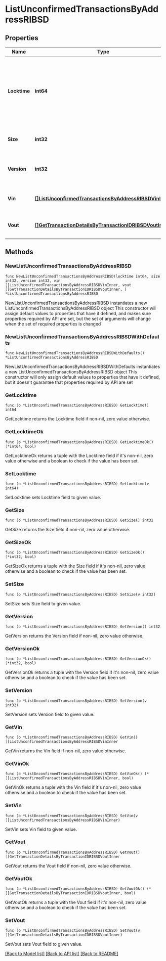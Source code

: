 # ListUnconfirmedTransactionsByAddressRIBSD

## Properties

Name | Type | Description | Notes
------------ | ------------- | ------------- | -------------
**Locktime** | **int64** | Represents the locktime on the transaction on the specific blockchain, i.e. the blockheight at which the transaction is valid. | 
**Size** | **int32** | Represents the total size of this transaction. | 
**Version** | **int32** | Numeric representation of the transaction version | 
**Vin** | [**[]ListUnconfirmedTransactionsByAddressRIBSDVinInner**](ListUnconfirmedTransactionsByAddressRIBSDVinInner.md) | Represents the transaction inputs. | 
**Vout** | [**[]GetTransactionDetailsByTransactionIDRIBSDVoutInner**](GetTransactionDetailsByTransactionIDRIBSDVoutInner.md) | Represents the transaction outputs. | 

## Methods

### NewListUnconfirmedTransactionsByAddressRIBSD

`func NewListUnconfirmedTransactionsByAddressRIBSD(locktime int64, size int32, version int32, vin []ListUnconfirmedTransactionsByAddressRIBSDVinInner, vout []GetTransactionDetailsByTransactionIDRIBSDVoutInner, ) *ListUnconfirmedTransactionsByAddressRIBSD`

NewListUnconfirmedTransactionsByAddressRIBSD instantiates a new ListUnconfirmedTransactionsByAddressRIBSD object
This constructor will assign default values to properties that have it defined,
and makes sure properties required by API are set, but the set of arguments
will change when the set of required properties is changed

### NewListUnconfirmedTransactionsByAddressRIBSDWithDefaults

`func NewListUnconfirmedTransactionsByAddressRIBSDWithDefaults() *ListUnconfirmedTransactionsByAddressRIBSD`

NewListUnconfirmedTransactionsByAddressRIBSDWithDefaults instantiates a new ListUnconfirmedTransactionsByAddressRIBSD object
This constructor will only assign default values to properties that have it defined,
but it doesn't guarantee that properties required by API are set

### GetLocktime

`func (o *ListUnconfirmedTransactionsByAddressRIBSD) GetLocktime() int64`

GetLocktime returns the Locktime field if non-nil, zero value otherwise.

### GetLocktimeOk

`func (o *ListUnconfirmedTransactionsByAddressRIBSD) GetLocktimeOk() (*int64, bool)`

GetLocktimeOk returns a tuple with the Locktime field if it's non-nil, zero value otherwise
and a boolean to check if the value has been set.

### SetLocktime

`func (o *ListUnconfirmedTransactionsByAddressRIBSD) SetLocktime(v int64)`

SetLocktime sets Locktime field to given value.


### GetSize

`func (o *ListUnconfirmedTransactionsByAddressRIBSD) GetSize() int32`

GetSize returns the Size field if non-nil, zero value otherwise.

### GetSizeOk

`func (o *ListUnconfirmedTransactionsByAddressRIBSD) GetSizeOk() (*int32, bool)`

GetSizeOk returns a tuple with the Size field if it's non-nil, zero value otherwise
and a boolean to check if the value has been set.

### SetSize

`func (o *ListUnconfirmedTransactionsByAddressRIBSD) SetSize(v int32)`

SetSize sets Size field to given value.


### GetVersion

`func (o *ListUnconfirmedTransactionsByAddressRIBSD) GetVersion() int32`

GetVersion returns the Version field if non-nil, zero value otherwise.

### GetVersionOk

`func (o *ListUnconfirmedTransactionsByAddressRIBSD) GetVersionOk() (*int32, bool)`

GetVersionOk returns a tuple with the Version field if it's non-nil, zero value otherwise
and a boolean to check if the value has been set.

### SetVersion

`func (o *ListUnconfirmedTransactionsByAddressRIBSD) SetVersion(v int32)`

SetVersion sets Version field to given value.


### GetVin

`func (o *ListUnconfirmedTransactionsByAddressRIBSD) GetVin() []ListUnconfirmedTransactionsByAddressRIBSDVinInner`

GetVin returns the Vin field if non-nil, zero value otherwise.

### GetVinOk

`func (o *ListUnconfirmedTransactionsByAddressRIBSD) GetVinOk() (*[]ListUnconfirmedTransactionsByAddressRIBSDVinInner, bool)`

GetVinOk returns a tuple with the Vin field if it's non-nil, zero value otherwise
and a boolean to check if the value has been set.

### SetVin

`func (o *ListUnconfirmedTransactionsByAddressRIBSD) SetVin(v []ListUnconfirmedTransactionsByAddressRIBSDVinInner)`

SetVin sets Vin field to given value.


### GetVout

`func (o *ListUnconfirmedTransactionsByAddressRIBSD) GetVout() []GetTransactionDetailsByTransactionIDRIBSDVoutInner`

GetVout returns the Vout field if non-nil, zero value otherwise.

### GetVoutOk

`func (o *ListUnconfirmedTransactionsByAddressRIBSD) GetVoutOk() (*[]GetTransactionDetailsByTransactionIDRIBSDVoutInner, bool)`

GetVoutOk returns a tuple with the Vout field if it's non-nil, zero value otherwise
and a boolean to check if the value has been set.

### SetVout

`func (o *ListUnconfirmedTransactionsByAddressRIBSD) SetVout(v []GetTransactionDetailsByTransactionIDRIBSDVoutInner)`

SetVout sets Vout field to given value.



[[Back to Model list]](../README.md#documentation-for-models) [[Back to API list]](../README.md#documentation-for-api-endpoints) [[Back to README]](../README.md)


